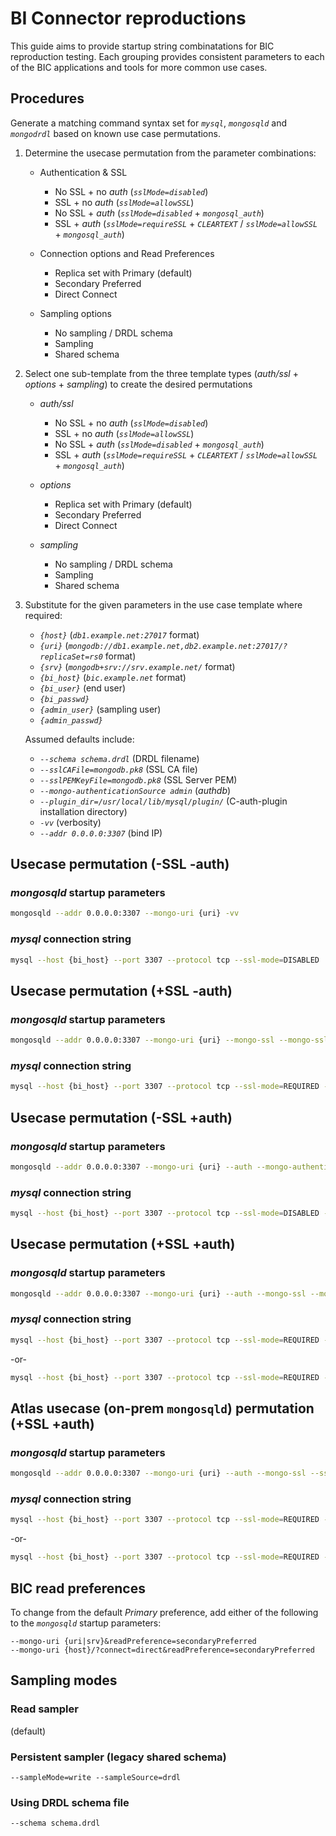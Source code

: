# BI Connector reproductions

This guide aims to provide startup string combinatations for BIC reproduction testing.  Each grouping provides consistent parameters to each of the BIC applications and tools for more common use cases.

## Procedures

Generate a matching command syntax set for _`mysql`_, _`mongosqld`_ and _`mongodrdl`_ based on known use case permutations.

1. Determine the usecase permutation from the parameter combinations:

   - Authentication & SSL
     - No SSL + no _auth_ (_`sslMode=disabled`_)
     - SSL + no _auth_ (_`sslMode=allowSSL`_)
     - No SSL + _auth_ (_`sslMode=disabled`_ + _`mongosql_auth`_)
     - SSL + _auth_ (_`sslMode=requireSSL`_ + _`CLEARTEXT`_ / _`sslMode=allowSSL`_ + _`mongosql_auth`_)

   - Connection options and Read Preferences
     - Replica set with Primary (default)
     - Secondary Preferred
     - Direct Connect

   - Sampling options
     - No sampling / DRDL schema
     - Sampling
     - Shared schema

2. Select one sub-template from the three template types (_auth/ssl_ + _options_ + _sampling_) to create the desired permutations

   - _auth/ssl_
     - No SSL + no _auth_ (_`sslMode=disabled`_)
     - SSL + no _auth_ (_`sslMode=allowSSL`_)
     - No SSL + _auth_ (_`sslMode=disabled`_ + _`mongosql_auth`_)
     - SSL + _auth_ (_`sslMode=requireSSL`_ + _`CLEARTEXT`_ / _`sslMode=allowSSL`_ + _`mongosql_auth`_)

   - _options_
     - Replica set with Primary (default)
     - Secondary Preferred
     - Direct Connect

   - _sampling_
     - No sampling / DRDL schema
     - Sampling
     - Shared schema

3. Substitute for the given parameters in the use case template where required:

   - _`{host}`_ (_`db1.example.net:27017`_ format)
   - _`{uri}`_ (_`mongodb://db1.example.net,db2.example.net:27017/?replicaSet=rs0`_ format)
   - _`{srv}`_ (_`mongodb+srv://srv.example.net/`_ format)
   - _`{bi_host}`_ (_`bic.example.net`_ format)
   - _`{bi_user}`_ (end user)
   - _`{bi_passwd}`_
   - _`{admin_user}`_ (sampling user)
   - _`{admin_passwd}`_

   Assumed defaults include:

   - _`--schema schema.drdl`_ (DRDL filename)
   - _`--sslCAFile=mongodb.pk8`_ (SSL CA file)
   - _`--sslPEMKeyFile=mongodb.pk8`_ (SSL Server PEM)
   - _`--mongo-authenticationSource admin`_ (_authdb_)
   - _`--plugin_dir=/usr/local/lib/mysql/plugin/`_ (C-auth-plugin installation directory)
   - _`-vv`_ (verbosity)
   - _`--addr 0.0.0.0:3307`_ (bind IP)

## Usecase permutation (-SSL -auth)

### _mongosqld_ startup parameters

   ```bash
   mongosqld --addr 0.0.0.0:3307 --mongo-uri {uri} -vv
   ```

### _mysql_ connection string

   ```bash
   mysql --host {bi_host} --port 3307 --protocol tcp --ssl-mode=DISABLED
   ```

## Usecase permutation (+SSL -auth)

### _mongosqld_ startup parameters

   ```bash
   mongosqld --addr 0.0.0.0:3307 --mongo-uri {uri} --mongo-ssl --mongo-sslCAFile=mongodb.pk8 --sslCAFile=mongodb.pk8 --sslPEMKeyFile=mongodb.pk8 --sslMode=allowSSL -vv
   ```

### _mysql_ connection string

   ```bash
   mysql --host {bi_host} --port 3307 --protocol tcp --ssl-mode=REQUIRED --ssl-ca mongodb.pk8
   ```

## Usecase permutation (-SSL +auth)

### _mongosqld_ startup parameters

   ```bash
   mongosqld --addr 0.0.0.0:3307 --mongo-uri {uri} --auth --mongo-authenticationSource admin -vv -u {user} -p {passwd}
   ```

### _mysql_ connection string

   ```bash
   mysql --host {bi_host} --port 3307 --protocol tcp --ssl-mode=DISABLED --default-auth=mongosql_auth --plugin_dir=/usr/local/lib/mysql/plugin/ -u {bi_user} -p
   ```

## Usecase permutation (+SSL +auth)

### _mongosqld_ startup parameters

   ```bash
   mongosqld --addr 0.0.0.0:3307 --mongo-uri {uri} --auth --mongo-ssl --mongo-sslCAFile=mongodb.pk8 --sslCAFile=mongodb.pk8 --sslPEMKeyFile=mongodb.pk8 --sslMode=allowSSL --mongo-authenticationSource admin -vv -u {user} -p {passwd}
   ```

### _mysql_ connection string

   ```bash
   mysql --host {bi_host} --port 3307 --protocol tcp --ssl-mode=REQUIRED --ssl-ca mongodb.pk8 --default-auth=mongosql_auth --plugin_dir=/usr/local/lib/mysql/plugin/ -u {bi_user} -p
   ```

   -or-

   ```bash
   mysql --host {bi_host} --port 3307 --protocol tcp --ssl-mode=REQUIRED --ssl-ca mongodb.pk8 --enable-cleartext-plugin -u {bi_user} -p
   ```

## Atlas usecase (on-prem `mongosqld`) permutation (+SSL +auth)

### _mongosqld_ startup parameters

   ```bash
   mongosqld --addr 0.0.0.0:3307 --mongo-uri {uri} --auth --mongo-ssl --sslCAFile=mongodb.pk8 --sslPEMKeyFile=mongodb.pk8 --sslMode=allowSSL --mongo-authenticationSource admin -vv -u {user} -p {passwd}
   ```

### _mysql_ connection string

   ```bash
   mysql --host {bi_host} --port 3307 --protocol tcp --ssl-mode=REQUIRED --ssl-ca mongodb.pk8 --default-auth=mongosql_auth --plugin_dir=/usr/local/lib/mysql/plugin/ -u {bi_user} -p
   ```

   -or-

   ```bash
   mysql --host {bi_host} --port 3307 --protocol tcp --ssl-mode=REQUIRED --ssl-ca mongodb.pk8 --enable-cleartext-plugin -u {bi_user} -p
   ```

## BIC read preferences

To change from the default _Primary_ preference, add either of the following to the _`mongosqld`_ startup parameters:

```text
--mongo-uri {uri|srv}&readPreference=secondaryPreferred
--mongo-uri {host}/?connect=direct&readPreference=secondaryPreferred
```

## Sampling modes

### Read sampler

(default)

### Persistent sampler (legacy shared schema)

```text
--sampleMode=write --sampleSource=drdl
```

### Using DRDL schema file

```bash
--schema schema.drdl
```
